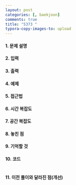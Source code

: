 ```yaml
---
layout: post
categories: [, baekjoon]
comments: true
title: "5373 "
typora-copy-images-to: upload
---
```


#### 1. 문제 설명



#### 2. 입력



#### 3. 출력



#### 4. 예제



#### 5. 접근법



#### 6. 시간 복잡도 



#### 7. 공간 복잡도



#### 8. 놓친 점



#### 9. 기억할 것



#### 10. 코드

```c++

```

#### 11. 이전 풀이와 달라진 점(개선)

